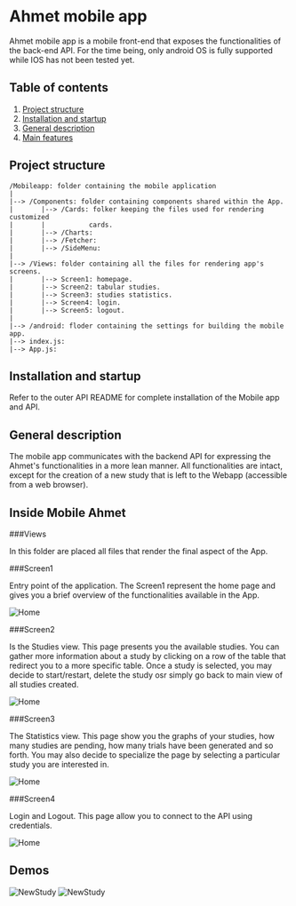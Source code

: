 # Ahmet mobile app

Ahmet mobile app is a mobile front-end that exposes the functionalities of the 
back-end API. For the time being, only android OS is fully supported while IOS 
has not been tested yet.


## Table of contents

1. [Project structure](#project-structure)
2. [Installation and startup](#installation-and-startup)
3. [General description](#general-description)
4. [Main features](#main-features)


## Project structure

    /Mobileapp: folder containing the mobile application
    |
    |--> /Components: folder containing components shared within the App.
    |       |--> /Cards: folker keeping the files used for rendering customized
    |       |           cards.
    |       |--> /Charts: 
    |       |--> /Fetcher:
    |       |--> /SideMenu:     
    |
    |--> /Views: folder containing all the files for rendering app's screens.
    |       |--> Screen1: homepage.
    |       |--> Screen2: tabular studies.
    |       |--> Screen3: studies statistics.
    |       |--> Screen4: login.
    |       |--> Screen5: logout.
    |
    |--> /android: floder containing the settings for building the mobile app.
    |--> index.js:
    |--> App.js:


## Installation and startup

Refer to the outer API README for complete installation of the Mobile app and
API.


## General description

The mobile app communicates with the backend API for expressing the Ahmet's
functionalities in a more lean manner. All functionalities are intact, except
for the creation of a new study that is left to the Webapp (accessible from a
web browser).


## Inside Mobile Ahmet

###Views

In this folder are placed all files that render the final aspect of the App.

###Screen1

Entry point of the application. The Screen1 represent the home page 
and gives you a brief overview of the functionalities available in the App.

![Home](Images/Home.png?raw=true "Home page")

###Screen2

Is the Studies view. This page presents you the available studies. You can gather more
information about a study by clicking on a row of the table that redirect you to a more specific table. Once a study is
selected, you may decide to start/restart, delete the study osr simply go back to main view of all studies created. 

![Home](Images/Studies.png?raw=true "Studies")

###Screen3

The Statistics view. This page show you the graphs of your studies, how many
studies are pending, how many trials have been generated and so forth. You
may also decide to specialize the page by selecting a particular study you are
interested in.

![Home](Images/Statistics.png?raw=true "Statistics")

###Screen4

Login and Logout. This page allow you to connect to the API using credentials. 

![Home](Images/Login.png?raw=true "Login")

## Demos

![NewStudy](Images/Demo1.gif "Demo")
![NewStudy](Images/Demo2.gif "Demo")
